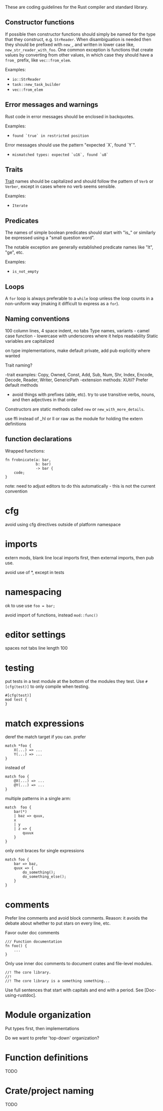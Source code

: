 These are coding guidelines for the Rust compiler and standard library.

## Constructor functions

If possible then constructor functions should simply be named for the type that they construct, e.g. `StrReader`. When disambiguation is needed then they should be prefixed with `new_`, and written in lower case like, `new_str_reader_with_foo`. One common exception is functions that create values by converting from other values, in which case they should have a `from_` prefix, like `vec::from_elem`.

Examples:

* `io::StrReader`
* `task::new_task_builder`
* `vec::from_elem`

## Error messages and warnings

Rust code in error messages should be enclosed in backquotes.

Examples:

* ```found `true` in restricted position```

Error messages should use the pattern "expected \`X\`, found \`Y\`".

* ```mismatched types: expected `u16`, found `u8` ```

## Traits

[Trait](http://dl.rust-lang.org/doc/tutorial.html#traits) names should be capitalized and should follow the pattern of `Verb` or `Verber`, except in cases where no verb seems sensible.

Examples:

* ```Iterate```

## Predicates

The names of simple boolean predicates should start with "is_" or similarly be expressed using a "small question word".

The notable exception are generally established predicate names like "lt", "ge", etc.

Examples:

* ```is_not_empty```

## Loops

A ```for``` loop is always preferable to a ```while``` loop unless the loop counts in a non-uniform way (making it difficult to express as a ```for```).


## Naming conventions

100 column lines, 4 space indent, no tabs
Type names, variants - camel case
function - lowercase with underscores where it helps readability
Static variables are capitalized

on type implementations, make default private, add pub explicitly where wanted

Trait naming?

-trait examples: Copy, Owned, Const, Add, Sub, Num, Shr, Index, Encode, Decode, Reader, Writer, GenericPath
-extension methods: XUtil? Prefer default methods
- avoid things with prefixes (able, etc). try to use transitive verbs, nouns, and then adjectives in that order



Constructors are static methods called `new` or `new_with_more_details`.

use ffi instead of _hl or ll or raw as the module for holding the extern definitions

## function declarations

Wrapped functions:

```
fn frobnicate(a: bar,
              b: bar)
              -> bar {
    code;
}
```

note: need to adjust editors to do this automatically - this is not the current convention

# cfg

avoid using cfg directives outside of platform namespace

# imports

extern mods, blank line
local imports first, then external imports, then pub use.

avoid use of *, except in tests

# namespacing

ok to use use `foo = bar;`

avoid import of functions, instead `mod::func()`

# editor settings

spaces not tabs
line length 100

# testing

put tests in a test module at the bottom of the modules they test. Use `#[cfg(test)]` to only compile when testing.

```
#[cfg(test)]
mod test {
}
```

# match expressions

deref the match target if you can. prefer 

```
match *foo {
    X(...) => ...
    Y(...) => ...
}
```

instead of

```
match foo {
    @X(...) => ...
    @Y(...) => ...
}
```

multiple patterns in a single arm:

```
match  foo {
    bar(*)
    | baz => quux,
    x
    | y
    | z => {
        quuux
    }
}
```

only omit braces for single expressions

```
match foo {
    bar => baz,
    quux => {
        do_something();
        do_something_else();
    }
}
```

# comments

Prefer line comments and avoid block comments. Reason: it avoids the debate about whether to put stars on every line, etc.

Favor outer doc comments

```
/// Function documentation
fn foo() {
    ...
}
```

Only use inner doc comments to document crates and file-level modules.

```
//! The core library.
//!
//! The core library is a something something...
```

Use full sentences that start with capitals and end with a period. See [Doc-using-rustdoc].

# Module organization

Put types first, then implementations

Do we want to prefer 'top-down' organization?

# Function definitions

TODO

# Crate/project naming

TODO
